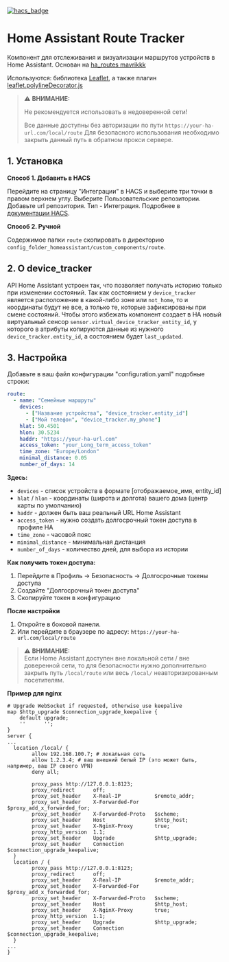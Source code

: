 [![hacs_badge](https://img.shields.io/badge/HACS-Custom-orange.svg)](https://github.com/custom-components/hacs)

# Home Assistant Route Tracker

Компонент для отслеживания и визуализации маршрутов устройств в Home Assistant. Основан на [ha_routes mavrikkk](https://github.com/mavrikkk/ha_routes)

Используются: библиотека [Leaflet](https://app.unpkg.com/leaflet@1.9.4/files/dist), а также плагин [leaflet.polylineDecorator.js](https://raw.githubusercontent.com/bbecquet/Leaflet.PolylineDecorator/refs/heads/master/dist/leaflet.polylineDecorator.js)

> :warning: **ВНИМАНИЕ:**  
>
> Не рекомендуется использовать в недоверенной сети!
> 
> Все данные доступны без авторизации по пути `https://your-ha-url.com/local/route`
> Для безопасного использования необходимо закрыть данный путь в обратном прокси сервере.

## 1. Установка
**Способ 1. Добавить в HACS**

Перейдите на страницу "Интеграции" в HACS и выберите три точки в правом верхнем углу. Выберите Пользовательские репозитории. Добавьте url репозитория. Тип - Интеграция. Подробнее в [документации HACS](https://hacs.xyz/docs/faq/custom_repositories).

**Способ 2. Ручной**

Содержимое папки `route` скопировать в директорию `config_folder_homeassistant/custom_components/route`.

## 2. О device_tracker
API Home Assistant устроен так, что позволяет получать историю только при изменении состояний. 
Так как состоянием у `device_tracker` является расположение в какой-либо зоне или `not_home`, то и координаты будут не все, а только те, которые зафиксированы при смене состояний. 
Чтобы этого избежать компонент создает в HA новый виртуальный сенсор `sensor.virtual_device_tracker_entity_id`, у которого в атрибуты копируются данные из нужного `device_tracker.entity_id`, а состоянием будет `last_updated`.

## 3. Настройка
Добавьте в ваш файл конфигурации "configuration.yaml" подобные строки:
```yaml
route:
  - name: "Семейные маршруты"
    devices:
      - ["Название устройства", "device_tracker.entity_id"]
      - ["Мой телефон", "device_tracker.my_phone"]
    hlat: 50.4501
    hlon: 30.5234
    haddr: "https://your-ha-url.com"
    access_token: "your_Long_term_access_token"
    time_zone: "Europe/London"
    minimal_distance: 0.05
    number_of_days: 14
```
**Здесь:**
- `devices` - список устройств в формате [отображаемое_имя, entity_id]
- `hlat` / `hlon` - координаты (широта и долгота) вашего дома (центр карты по умолчанию)
- `haddr` - должен быть ваш реальный URL Home Assistant
- `access_token` - нужно создать долгосрочный токен доступа в профиле HA
- `time_zone` -  часовой пояс
- `minimal_distance` - минимальная дистанция
- `number_of_days` - количество дней, для выбора из истории

**Как получить токен доступа:**
1. Перейдите в Профиль → Безопасность → Долгосрочные токены доступа
2. Создайте "Долгосрочный токен доступа"
3. Скопируйте токен в конфигурацию

**После настройки**
1. Откройте в боковой панели.
2. Или перейдите в браузере по адресу: `https://your-ha-url.com/local/route`

> :warning: **ВНИМАНИЕ:**  
> Если Home Assistant доступен вне локальной сети / вне доверенной сети, то для безопасности нужно дополнительно закрыть путь `/local/route` или весь `/local/` неавторизированным посетителям.

**Пример для nginx**
```
# Upgrade WebSocket if requested, otherwise use keepalive
map $http_upgrade $connection_upgrade_keepalive {
    default upgrade;
    ''      '';
}
server {
...
  location /local/ {
        allow 192.168.100.7; # локальная сеть
        allow 1.2.3.4; # ваш внешний белый IP (это может быть, например, ваш IP своего VPN)
        deny all;

        proxy_pass http://127.0.0.1:8123;
        proxy_redirect      off;
        proxy_set_header    X-Real-IP           $remote_addr;
        proxy_set_header    X-Forwarded-For     $proxy_add_x_forwarded_for;
        proxy_set_header    X-Forwarded-Proto   $scheme;
        proxy_set_header    Host                $http_host;
        proxy_set_header    X-NginX-Proxy       true;
        proxy_http_version  1.1;
        proxy_set_header    Upgrade             $http_upgrade;
        proxy_set_header    Connection          $connection_upgrade_keepalive;
  }
  location / {
        proxy_pass http://127.0.0.1:8123;
        proxy_redirect      off;
        proxy_set_header    X-Real-IP           $remote_addr;
        proxy_set_header    X-Forwarded-For     $proxy_add_x_forwarded_for;
        proxy_set_header    X-Forwarded-Proto   $scheme;
        proxy_set_header    Host                $http_host;
        proxy_set_header    X-NginX-Proxy       true;
        proxy_http_version  1.1;
        proxy_set_header    Upgrade             $http_upgrade;
        proxy_set_header    Connection          $connection_upgrade_keepalive;
  }
...
}
```
